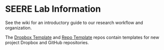 # SEERE Lab Information

See the wiki for an introductory guide to our research workflow and organization.

The [Dropbox Template](https://github.com/cornell-seere/dropbox-template) and [Repo Template](https://github.com/cornell-seere/repo-template) repos contain templates for new project Dropbox and GitHub repositories.
